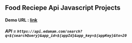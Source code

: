 ## Food Reciepe Api Javascript Projects

#### Demo URL : [link](https://sm8uti.github.io/Javascript-Projects/food%20recipe%20API/)

##### API = `https://api.edamam.com/search?q=${searchQuery}&app_id=${appId}&app_key=${appKey}&to=20`
